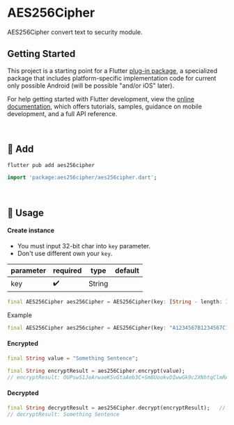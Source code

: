 # AES256Cipher

AES256Cipher convert text to security module.

## Getting Started

This project is a starting point for a Flutter
[plug-in package](https://flutter.dev/developing-packages/),
a specialized package that includes platform-specific implementation code for
current only possible Android (will be possible "and/or iOS" later).

For help getting started with Flutter development, view the
[online documentation](https://flutter.dev/docs), which offers tutorials,
samples, guidance on mobile development, and a full API reference.

<br/>

## 🍔 Add
```dart
flutter pub add aes256cipher
```

```dart
import 'package:aes256cipher/aes256cipher.dart';
```

<br/>

## 🚀 Usage

#### Create instance
-  You must input 32-bit char into `key` parameter.
-  Don't use different own your `key`.

| parameter      | required           | type   |  default               |
|----------------|--------------------|--------|------------------------|
| key            | :heavy_check_mark: | String |                        |


```dart
final AES256Cipher aes256Cipher = AES256Cipher(key: [String - length: 32]);
```

Example
```dart
final AES256Cipher aes256cipher = AES256Cipher(key: "A1234567B1234567C1234567D1234567");
```

#### Encrypted
```dart
final String value = "Something Sentence";

final String encryptResult = aes256Cipher.encrypt(value);
// encryptResult: OUPswS1JeArwaeKSvGtaAeb3C+Sm8UookvDIwwGk9c2XNhtqClmRADo1r4MXUGiY
```

#### Decrypted
```dart
final String decryptResult = aes256Cipher.decrypt(encryptResult);   // encryptedResult: OUPswS1JeArwaeKSvGtaAeb3C+Sm8UookvDIwwGk9c2XNhtqClmRADo1r4MXUGiY
// decryptResult: Something Sentence
```
